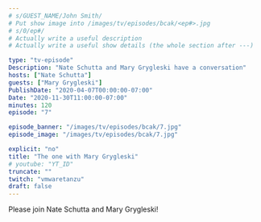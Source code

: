 ```yaml
---
# s/GUEST_NAME/John Smith/
# Put show image into /images/tv/episodes/bcak/<ep#>.jpg
# s/0/ep#/
# Actually write a useful description
# Actually write a useful show details (the whole section after ---)

type: "tv-episode"
Description: "Nate Schutta and Mary Grygleski have a conversation"
hosts: ["Nate Schutta"]
guests: ["Mary Grygleski"]
PublishDate: "2020-04-07T00:00:00-07:00"
Date: "2020-11-30T11:00:00-07:00"
minutes: 120
episode: "7"

episode_banner: "/images/tv/episodes/bcak/7.jpg"
episode_image: "/images/tv/episodes/bcak/7.jpg"

explicit: "no"
title: "The one with Mary Grygleski"
# youtube: "YT_ID"
truncate: ""
twitch: "vmwaretanzu"
draft: false
---
```


Please join Nate Schutta and Mary Grygleski!
